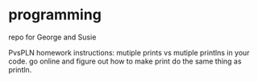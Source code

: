 # programming
repo for George and Susie

PvsPLN homework instructions:
mutiple prints vs mutiple printlns in your code.
go online and figure out how to make print do the same thing as println.